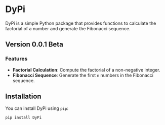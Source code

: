 # DyPi

DyPi is a simple Python package that provides functions to calculate the factorial of a number and generate the Fibonacci sequence.

## Version 0.0.1 Beta

### Features

- **Factorial Calculation**: Compute the factorial of a non-negative integer.
- **Fibonacci Sequence**: Generate the first `n` numbers in the Fibonacci sequence.

## Installation

You can install DyPi using `pip`:

```bash
pip install DyPi
